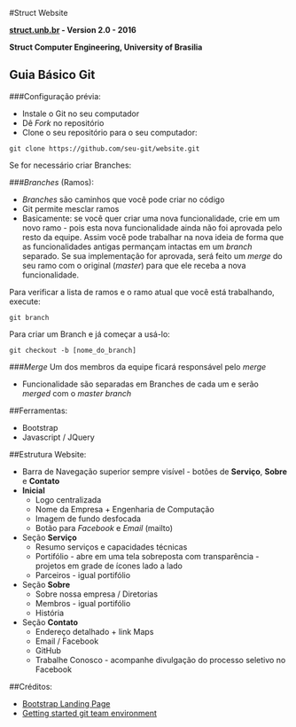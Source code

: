 #Struct Website

**[struct.unb.br](http://struct.unb.br) - Version 2.0 - 2016**

**Struct Computer Engineering, University of Brasilia**

## Guia Básico Git

###Configuração prévia:
* Instale o Git no seu computador
* Dê _Fork_ no repositório
* Clone o seu repositório para o seu computador:
```
git clone https://github.com/seu-git/website.git
```


Se for necessário criar Branches:

###_Branches_ (Ramos):
* _Branches_ são caminhos que você pode criar no código
* Git permite mesclar ramos
* Basicamente: se você quer criar uma nova funcionalidade, crie em um novo ramo - pois esta nova funcionalidade ainda não foi aprovada pelo resto da equipe. Assim você pode trabalhar na nova ideia de forma que as funcionalidades antigas permançam intactas em um _branch_ separado. Se sua implementação for aprovada, será feito um _merge_ do seu ramo com o original (_master_) para que ele receba a nova funcionalidade.

Para verificar a lista de ramos e o ramo atual que você está trabalhando, execute:
```
git branch
```
Para criar um Branch e já começar a usá-lo:
```
git checkout -b [nome_do_branch]
```

###_Merge_
Um dos membros da equipe ficará responsável pelo _merge_
* Funcionalidade são separadas em Branches de cada um e serão _merged_ com o _master branch_

##Ferramentas:
* Bootstrap
* Javascript / JQuery

##Estrutura Website:
* Barra de Navegação superior sempre visível - botões de __Serviço__, __Sobre__ e __Contato__
* __Inicial__
  - Logo centralizada
  - Nome da Empresa + Engenharia de Computação
  - Imagem de fundo desfocada
  - Botão para _Facebook_ e _Email_ (mailto)
* Seção __Serviço__
  - Resumo serviços e capacidades técnicas
  - Portifólio -  abre em uma tela sobreposta com transparência - projetos em grade de ícones lado a lado
  - Parceiros - igual portifólio
* Seção __Sobre__
  - Sobre nossa empresa / Diretorias
  - Membros - igual portifólio
  - História
* Seção __Contato__
  - Endereço detalhado + link Maps
  - Email / Facebook
  - GitHub
  - Trabalhe Conosco - acompanhe divulgação do processo seletivo no Facebook

##Créditos:
* [Bootstrap Landing Page](https://startbootstrap.com/template-overviews/landing-page/)
* [Getting started git team environment](https://www.sitepoint.com/getting-started-git-team-environment/)
